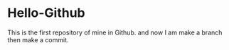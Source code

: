 # Hello-Github
This is the first repository of mine in Github.
and now I am make a branch then make a commit.

